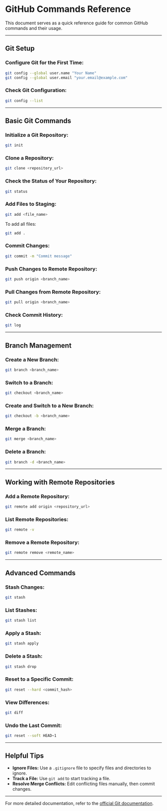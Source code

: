 # GitHub Commands Reference

This document serves as a quick reference guide for common GitHub commands and their usage.

---

## Git Setup

### Configure Git for the First Time:
```bash
git config --global user.name "Your Name"
git config --global user.email "your.email@example.com"
```

### Check Git Configuration:
```bash
git config --list
```

---

## Basic Git Commands

### Initialize a Git Repository:
```bash
git init
```

### Clone a Repository:
```bash
git clone <repository_url>
```

### Check the Status of Your Repository:
```bash
git status
```

### Add Files to Staging:
```bash
git add <file_name>
```

To add all files:
```bash
git add .
```

### Commit Changes:
```bash
git commit -m "Commit message"
```

### Push Changes to Remote Repository:
```bash
git push origin <branch_name>
```

### Pull Changes from Remote Repository:
```bash
git pull origin <branch_name>
```

### Check Commit History:
```bash
git log
```

---

## Branch Management

### Create a New Branch:
```bash
git branch <branch_name>
```

### Switch to a Branch:
```bash
git checkout <branch_name>
```

### Create and Switch to a New Branch:
```bash
git checkout -b <branch_name>
```

### Merge a Branch:
```bash
git merge <branch_name>
```

### Delete a Branch:
```bash
git branch -d <branch_name>
```

---

## Working with Remote Repositories

### Add a Remote Repository:
```bash
git remote add origin <repository_url>
```

### List Remote Repositories:
```bash
git remote -v
```

### Remove a Remote Repository:
```bash
git remote remove <remote_name>
```

---

## Advanced Commands

### Stash Changes:
```bash
git stash
```

### List Stashes:
```bash
git stash list
```

### Apply a Stash:
```bash
git stash apply
```

### Delete a Stash:
```bash
git stash drop
```

### Reset to a Specific Commit:
```bash
git reset --hard <commit_hash>
```

### View Differences:
```bash
git diff
```

### Undo the Last Commit:
```bash
git reset --soft HEAD~1
```

---

## Helpful Tips

- **Ignore Files:** Use a `.gitignore` file to specify files and directories to ignore.
- **Track a File:** Use `git add` to start tracking a file.
- **Resolve Merge Conflicts:** Edit conflicting files manually, then commit changes.

---

For more detailed documentation, refer to the [official Git documentation](https://git-scm.com/doc).
